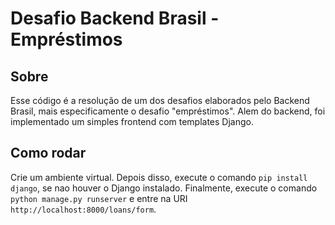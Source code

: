 # Desafio Backend Brasil - Empréstimos

## Sobre
Esse código é a resolução de um dos desafios elaborados pelo Backend Brasil, mais especificamente o desafio "empréstimos". Alem do backend, foi implementado um simples frontend com templates Django.

## Como rodar
Crie um ambiente virtual. Depois disso, execute o comando `pip install django`, se nao houver o Django instalado. Finalmente, execute o comando `python manage.py runserver` e entre na URI `http://localhost:8000/loans/form`.